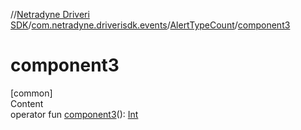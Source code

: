 //[Netradyne Driveri SDK](../../index.md)/[com.netradyne.driverisdk.events](../index.md)/[AlertTypeCount](index.md)/[component3](component3.md)



# component3  
[common]  
Content  
operator fun [component3](component3.md)(): [Int](https://kotlinlang.org/api/latest/jvm/stdlib/kotlin/-int/index.html)  



